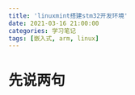 ```yaml
---
title: 'linuxmint搭建stm32开发环境'
date: 2021-03-16 21:00:00
categories: 学习笔记
tags: [嵌入式, arm, linux]
---
```


# 先说两句
